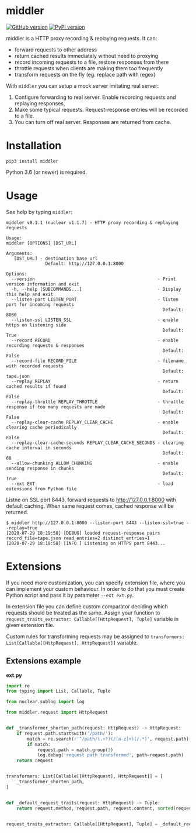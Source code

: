 # middler
[![GitHub version](https://badge.fury.io/gh/igrek51%2Fmiddler.svg)](https://github.com/igrek51/middler)
[![PyPI version](https://badge.fury.io/py/middler.svg)](https://pypi.org/project/middler)

middler is a HTTP proxy recording & replaying requests. It can:  
- forward requests to other address
- return cached results immediately without need to proxying
- record incoming requests to a file, restore responses from there
- throttle requests when clients are making them too frequently
- transform requests on the fly (eg. replace path with regex)

With `middler` you can setup a mock server imitating real server:  
1. Configure forwarding to real server. Enable recording requests and replaying responses,
2. Make some typical requests. Request-response entries will be recorded to a file.
3. You can turn off real server. Responses are returned from cache.

# Installation
```shell
pip3 install middler
```

Python 3.6 (or newer) is required.

# Usage
See help by typing `middler`:
```console
middler v0.1.1 (nuclear v1.1.7) - HTTP proxy recording & replaying requests

Usage:
middler [OPTIONS] [DST_URL]

Arguments:
   [DST_URL] - destination base url
               Default: http://127.0.0.1:8000

Options:
  --version                                               - Print version information and exit
  -h, --help [SUBCOMMANDS...]                             - Display this help and exit
  --listen-port LISTEN_PORT                               - listen port for incoming requests
                                                            Default: 8080
  --listen-ssl LISTEN_SSL                                 - enable https on listening side
                                                            Default: True
  --record RECORD                                         - enable recording requests & responses
                                                            Default: False
  --record-file RECORD_FILE                               - filename with recorded requests
                                                            Default: tape.json
  --replay REPLAY                                         - return cached results if found
                                                            Default: False
  --replay-throttle REPLAY_THROTTLE                       - throttle response if too many requests are made
                                                            Default: False
  --replay-clear-cache REPLAY_CLEAR_CACHE                 - enable clearing cache periodically
                                                            Default: False
  --replay-clear-cache-seconds REPLAY_CLEAR_CACHE_SECONDS - clearing cache interval in seconds
                                                            Default: 60
  --allow-chunking ALLOW_CHUNKING                         - enable sending response in chunks
                                                            Default: True
  --ext EXT                                               - load extensions from Python file

```

Listne on SSL port 8443, forward requests to http://127.0.0.1:8000 with default caching.
When same request comes, cached response will be returned. 
```console
$ middler http://127.0.0.1:8000 --listen-port 8443 --listen-ssl=true --replay=true
[2020-07-29 18:19:58] [DEBUG] loaded request-response pairs record_file=tape.json read_entries=2 distinct_entries=1
[2020-07-29 18:19:58] [INFO ] Listening on HTTPS port 8443...
```

# Extensions
If you need more customization, you can specify extension file, where you can implement your custom behaviour.
In order to do that you must create Python script and pass it by parameter `--ext ext.py`.

In extension file you can define custom comparator deciding which requests should be treated as the same.
Assign your function to `request_traits_extractor: Callable[[HttpRequest], Tuple]` variable in given extension file.

Custom rules for transforming requests may be assigned to `transformers: List[Callable[[HttpRequest], HttpRequest]]` variable.

## Extensions example
**ext.py**
```python
import re
from typing import List, Callable, Tuple

from nuclear.sublog import log

from middler.request import HttpRequest


def _transformer_shorten_path(request: HttpRequest) -> HttpRequest:
    if request.path.startswith('/path/'):
        match = re.search(r'^/path/(.+?)(/[a-z]+)(/.*)', request.path)
        if match:
            request.path = match.group(3)
            log.debug('request path transformed', path=request.path)
    return request


transformers: List[Callable[[HttpRequest], HttpRequest]] = [
    _transformer_shorten_path,
]


def _default_request_traits(request: HttpRequest) -> Tuple:
    return request.method, request.path, request.content, sorted(request.headers.items(), key=lambda t: t[0])


request_traits_extractor: Callable[[HttpRequest], Tuple] = _default_request_traits
```

